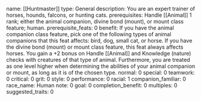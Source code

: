 name: [[Huntmaster]]
type: General
description: You are an expert trainer of horses, hounds, falcons, or hunting cats.
prerequisites: Handle [[Animal]] 1 rank; either the animal companion, divine bond (mount), or mount class feature; human.
prerequisite_feats: 0
benefit: If you have the animal companion class feature, pick one of the following types of animal companions that this feat affects: bird, dog, small cat, or horse. If you have the divine bond (mount) or mount class feature, this feat always affects horses. You gain a +2 bonus on Handle [[Animal]] and Knowledge (nature) checks with creatures of that type of animal. Furthermore, you are treated as one level higher when determining the abilities of your animal companion or mount, as long as it is of the chosen type.
normal: 0
special: 0
teamwork: 0
critical: 0
grit: 0
style: 0
performance: 0
racial: 1
companion_familiar: 0
race_name: Human
note: 0
goal: 0
completion_benefit: 0
multiples: 0
suggested_traits: 0
